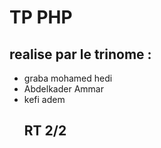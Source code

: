 # TP PHP
## realise par le trinome :
* graba mohamed hedi
* Abdelkader Ammar
* kefi adem
  ## RT 2/2
